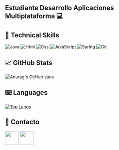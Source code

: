 <!--
## Hola! 👋 -->
<h2 align="left"> Estudiante Desarrollo Aplicaciones Multiplataforma 💻</h2>

## 💼 Technical Skills   
![Java](https://img.shields.io/badge/java-%23ED8B00.svg?style=for-the-badge&logo=java&logoColor=white)
![Html](https://img.shields.io/badge/html-%230095D5.svg?style=for-the-badge&logo=html&logoColor=white)
![Css](https://img.shields.io/badge/css-%2300599C.svg?style=for-the-badge&logo=css&logoColor=white)
![JavaScript](https://img.shields.io/badge/javascript-3670A0?style=for-the-badge&logo=javascript&logoColor=ffdd54)
![Spring](https://img.shields.io/badge/spring-%23777BB4.svg?style=for-the-badge&logo=spring&logoColor=white)
![Git](https://img.shields.io/badge/git-%23F05033.svg?style=for-the-badge&logo=git&logoColor=white)

## 📈 GitHub Stats 
![Anurag's GitHub stats](https://github-readme-stats.vercel.app/api?username=alvaroloal&show_icons=true&theme=tokyonight)

## ⌨️ Languages 
[![Top Langs](https://github-readme-stats.vercel.app/api/top-langs/?username=alvaroloal&layout=compact&theme=tokyonight)](https://github.com/Lagaress/github-readme-stats)

## 📩 Contacto
<p align="left" >
      <a href="mailto:alorentealman@gmail.com?Subject=I%20want%20propose%20you%20something" target="_blank" rel="noreferrer"><img src="https://user-images.githubusercontent.com/48330849/172060688-5e1bf6ca-7bb9-43a2-b202-001170434946.png"  width="45"></a>
        <a href="https://www.linkedin.com/in/álvaro-lorente-almán-5018a42a5/" target="_blank" rel="noreferrer"><img src="https://user-images.githubusercontent.com/48330849/172059761-c87c0437-c1b5-4e33-8d3e-e00adf4afc57.png"  width="45"></a>
</p>




<!--
**alvaroloal/alvaroloal** is a ✨ _special_ ✨ repository because its `README.md` (this file) appears on your GitHub profile.

Here are some ideas to get you started:

- 🔭 I’m currently working on ...
- 🌱 I’m currently learning ...
- 👯 I’m looking to collaborate on ...
- 🤔 I’m looking for help with ...
- 💬 Ask me about ...
- 📫 How to reach me: ...
- 😄 Pronouns: ...
- ⚡ Fun fact: ...
-->


